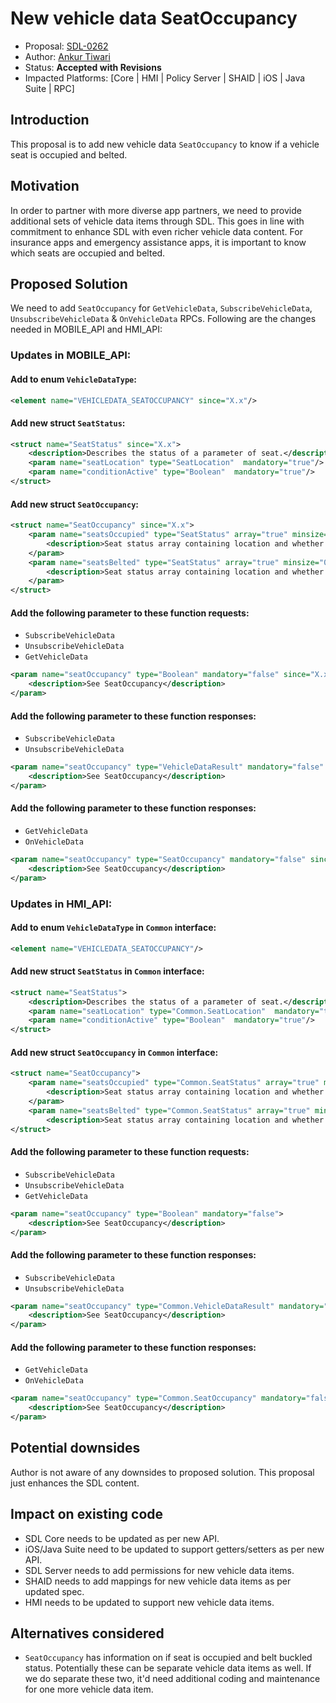 # New vehicle data SeatOccupancy

* Proposal: [SDL-0262](0262-New-vehicle-data-SeatOccupancy.md)
* Author: [Ankur Tiwari](https://github.com/atiwari9)
* Status: **Accepted with Revisions**
* Impacted Platforms: [Core | HMI | Policy Server | SHAID | iOS | Java Suite | RPC]

## Introduction

This proposal is to add new vehicle data `SeatOccupancy` to know if a vehicle seat is occupied and belted.

## Motivation

In order to partner with more diverse app partners, we need to provide additional sets of vehicle data items through SDL. This goes in line with commitment to enhance SDL with even richer vehicle data content. For insurance apps and emergency assistance apps, it is important to know which seats are occupied and belted.

## Proposed Solution 

We need to add `SeatOccupancy` for `GetVehicleData`, `SubscribeVehicleData`, `UnsubscribeVehicleData` & `OnVehicleData` RPCs. Following are the changes needed in MOBILE_API and HMI_API:

### Updates in MOBILE_API:


#### Add to enum `VehicleDataType`: 

```xml
<element name="VEHICLEDATA_SEATOCCUPANCY" since="X.x"/>
```

#### Add new struct `SeatStatus`:
```xml
<struct name="SeatStatus" since="X.x">
	<description>Describes the status of a parameter of seat.</description>
	<param name="seatLocation" type="SeatLocation"  mandatory="true"/>
	<param name="conditionActive" type="Boolean"  mandatory="true"/>	
</struct>
```

#### Add new struct `SeatOccupancy`:

```xml	
<struct name="SeatOccupancy" since="X.x">
	<param name="seatsOccupied" type="SeatStatus" array="true" minsize="0" maxsize="100" mandatory="false">
		<description>Seat status array containing location and whether the seats are occupied.</description>
	</param>
	<param name="seatsBelted" type="SeatStatus" array="true" minsize="0" maxsize="100" mandatory="false">
		<description>Seat status array containing location and whether the seats are belted.</description>
	</param>	
</struct>
```

#### Add the following parameter to these function requests:
* `SubscribeVehicleData`
* `UnsubscribeVehicleData`
* `GetVehicleData`

```xml
<param name="seatOccupancy" type="Boolean" mandatory="false" since="X.x">
	<description>See SeatOccupancy</description>
</param>
```

#### Add the following parameter to these function responses:
* `SubscribeVehicleData`
* `UnsubscribeVehicleData`

```xml
<param name="seatOccupancy" type="VehicleDataResult" mandatory="false" since="X.x">
	<description>See SeatOccupancy</description>
</param>
```

#### Add the following parameter to these function responses:
* `GetVehicleData`
* `OnVehicleData`

```xml
<param name="seatOccupancy" type="SeatOccupancy" mandatory="false" since="X.x">
	<description>See SeatOccupancy</description>
</param>
```

### Updates in HMI_API:

#### Add to enum `VehicleDataType` in `Common` interface: 

```xml
<element name="VEHICLEDATA_SEATOCCUPANCY"/>
```

#### Add new struct `SeatStatus` in `Common` interface:

```xml
<struct name="SeatStatus">
	<description>Describes the status of a parameter of seat.</description>
	<param name="seatLocation" type="Common.SeatLocation"  mandatory="true"/>
	<param name="conditionActive" type="Boolean"  mandatory="true"/>
</struct>
```

#### Add new struct `SeatOccupancy` in `Common` interface:

```xml	
<struct name="SeatOccupancy">
	<param name="seatsOccupied" type="Common.SeatStatus" array="true" minsize="0" maxsize="100" mandatory="false">
		<description>Seat status array containing location and whether the seats are occupied.</description>
	</param>
	<param name="seatsBelted" type="Common.SeatStatus" array="true" minsize="0" maxsize="100" mandatory="false">
		<description>Seat status array containing location and whether the seats are belted.</description>
</struct>
```

#### Add the following parameter to these function requests:
* `SubscribeVehicleData`
* `UnsubscribeVehicleData`
* `GetVehicleData`

```xml
<param name="seatOccupancy" type="Boolean" mandatory="false">
	<description>See SeatOccupancy</description>
</param>
```

#### Add the following parameter to these function responses:
* `SubscribeVehicleData`
* `UnsubscribeVehicleData`

```xml
<param name="seatOccupancy" type="Common.VehicleDataResult" mandatory="false">
	<description>See SeatOccupancy</description>
</param>
```

#### Add the following parameter to these function responses:
* `GetVehicleData`
* `OnVehicleData`

```xml
<param name="seatOccupancy" type="Common.SeatOccupancy" mandatory="false">
	<description>See SeatOccupancy</description>
</param>
```

## Potential downsides

Author is not aware of any downsides to proposed solution. This proposal just enhances the SDL content.

## Impact on existing code

* SDL Core needs to be updated as per new API.
* iOS/Java Suite need to be updated to support getters/setters as per new API.
* SDL Server needs to add permissions for new vehicle data items.
* SHAID needs to add mappings for new vehicle data items as per updated spec.
* HMI needs to be updated to support new vehicle data items.

## Alternatives considered

* `SeatOccupancy` has information on if seat is occupied and belt buckled status. Potentially these can be separate vehicle data items as well. If we do separate these two, it'd need additional coding and maintenance for one more vehicle data item.
